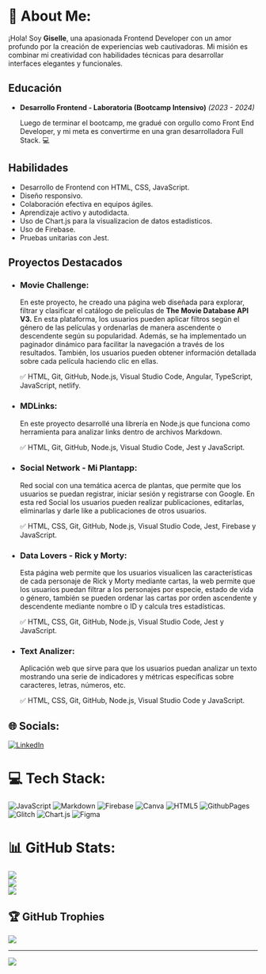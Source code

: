 # 💫 About Me:
¡Hola! Soy **Giselle**, una apasionada Frontend Developer con un amor profundo por la creación de experiencias web cautivadoras. Mi misión es combinar mi creatividad con habilidades técnicas para desarrollar interfaces elegantes y funcionales.

## Educación

- **Desarrollo Frontend - Laboratoria (Bootcamp Intensivo)** *(2023 - 2024)*

   Luego de terminar el bootcamp, me gradué con orgullo como Front End Developer, y mi meta es convertirme en una gran desarrolladora Full Stack. 💻
## Habilidades

- Desarrollo de Frontend con HTML, CSS, JavaScript.
- Diseño responsivo.
- Colaboración efectiva en equipos ágiles.
- Aprendizaje activo y autodidacta.
- Uso de Chart.js para la visualizacion de datos estadisticos.
- Uso de Firebase.
- Pruebas unitarias con Jest.
  
## Proyectos Destacados

- ### Movie Challenge:

  En este proyecto, he creado una página web diseñada para explorar, filtrar y clasificar el catálogo de películas de **The Movie Database API V3.**
  En esta plataforma, los usuarios pueden aplicar filtros según el género de las películas y ordenarlas de manera ascendente o descendente según su popularidad.
  Además, se ha implementado un paginador dinámico para facilitar la navegación a través de los resultados. 
  También, los usuarios pueden obtener información detallada sobre cada película haciendo clic en ellas.
  
  ✅ HTML, Git, GitHub, Node.js, Visual Studio Code, Angular, TypeScript, JavaScript, netlify.
  
- ### MDLinks:

  En este proyecto desarrollé una librería en Node.js que funciona como herramienta para analizar links dentro de archivos Markdown.
  
  ✅ HTML, Git, GitHub, Node.js, Visual Studio Code, Jest y JavaScript.
  
- ### Social Network - Mi Plantapp:

  Red social con una temática acerca de plantas, que permite que los usuarios se puedan registrar, iniciar sesión y registrarse con Google. En esta red Social los usuarios pueden realizar publicaciones, editarlas, eliminarlas y darle like a publicaciones de otros usuarios.

  ✅ HTML, CSS, Git, GitHub, Node.js, Visual Studio Code, Jest, Firebase y JavaScript.
  
- ### Data Lovers - Rick y Morty:
  
  Esta página web permite que los usuarios visualicen las características de cada personaje de Rick y Morty mediante cartas, la web permite que los usuarios puedan filtrar a los personajes por especie, estado de vida o género, también se pueden ordenar las cartas por orden ascendente y descendente mediante nombre o ID y calcula tres estadísticas.

  ✅ HTML, CSS, Git, GitHub, Node.js, Visual Studio Code, Jest y JavaScript.

- ### Text Analizer:

  Aplicación web que sirve para que los usuarios puedan analizar un texto mostrando una serie de indicadores y métricas específicas sobre caracteres, letras, números, etc. 

  ✅ HTML, CSS, Git, GitHub, Node.js, Visual Studio Code y JavaScript.

## 🌐 Socials:
[![LinkedIn](https://img.shields.io/badge/LinkedIn-%230077B5.svg?logo=linkedin&logoColor=white)](https://www.linkedin.com/in/giselle-alexandra-lopez-cadenillas/) 

# 💻 Tech Stack:
![JavaScript](https://img.shields.io/badge/javascript-%23323330.svg?style=for-the-badge&logo=javascript&logoColor=%23F7DF1E) ![Markdown](https://img.shields.io/badge/markdown-%23000000.svg?style=for-the-badge&logo=markdown&logoColor=white) ![Firebase](https://img.shields.io/badge/Firebase-039BE5?style=for-the-badge&logo=Firebase&logoColor=white) ![Canva](https://img.shields.io/badge/Canva-%2300C4CC.svg?style=for-the-badge&logo=Canva&logoColor=white) ![HTML5](https://img.shields.io/badge/html5-%23E34F26.svg?style=for-the-badge&logo=html5&logoColor=white) ![GithubPages](https://img.shields.io/badge/github%20pages-121013?style=for-the-badge&logo=github&logoColor=white) ![Glitch](https://img.shields.io/badge/glitch-%233333FF.svg?style=for-the-badge&logo=glitch&logoColor=white) ![Chart.js](https://img.shields.io/badge/chart.js-F5788D.svg?style=for-the-badge&logo=chart.js&logoColor=white) ![Figma](https://img.shields.io/badge/figma-%23F24E1E.svg?style=for-the-badge&logo=figma&logoColor=white)
# 📊 GitHub Stats:
![](https://github-readme-stats.vercel.app/api?username=GiselleLop&theme=dark&hide_border=false&include_all_commits=false&count_private=false)<br/>
![](https://github-readme-streak-stats.herokuapp.com/?user=GiselleLop&theme=dark&hide_border=false)<br/>
![](https://github-readme-stats.vercel.app/api/top-langs/?username=GiselleLop&theme=dark&hide_border=false&include_all_commits=false&count_private=false&layout=compact)

## 🏆 GitHub Trophies
![](https://github-profile-trophy.vercel.app/?username=GiselleLop&theme=monokai&no-frame=false&no-bg=true&margin-w=4)

---
[![](https://visitcount.itsvg.in/api?id=GiselleLop&icon=0&color=0)](https://visitcount.itsvg.in)

<!-- Proudly created with GPRM ( https://gprm.itsvg.in ) -->



<!--
**GiselleLop/GiselleLop** is a ✨ _special_ ✨ repository because its `README.md` (this file) appears on your GitHub profile.

Here are some ideas to get you started:

- 🔭 I’m currently working on ...
- 🌱 I’m currently learning ...
- 👯 I’m looking to collaborate on ...
- 🤔 I’m looking for help with ...
- 💬 Ask me about ...
- 📫 How to reach me: ...
- 😄 Pronouns: ...
- ⚡ Fun fact: ...
-->
